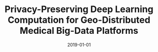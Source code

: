 ---
title: "Privacy-Preserving Deep Learning Computation for Geo-Distributed Medical Big-Data Platforms"
collection: publications
permalink: /publication/2019-01-01-Privacy-Preserving-Deep-Learning-Computation-for-Geo-Distributed-Medical-Big-Data-Platforms
date: 2019-01-01
venue: 'In the proceedings of 49th Annual IEEE/IFIP International Conference on Dependable Systems and Networks, DSN 2019, Portland, OR, USA, June 24-27, 2019, Supplemental Volume'
paperurl: 'https://doi.org/10.1109/DSN-S.2019.00007'
citation: ' Joohyung Jeon,  Junhui Kim,  Joongheon Kim,  Kwangsoo Kim,  David Mohaisen,  Jong{-}Kook Kim, &quot;Privacy-Preserving Deep Learning Computation for Geo-Distributed Medical Big-Data Platforms.&quot; In the proceedings of 49th Annual IEEE/IFIP International Conference on Dependable Systems and Networks, DSN 2019, Portland, OR, USA, June 24-27, 2019, Supplemental Volume, 2019.'
---